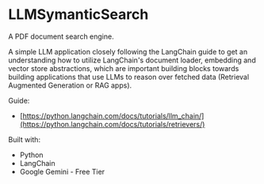# LLMSymanticSearch

A PDF document search engine.

A simple LLM application closely following the LangChain guide to get an understanding how to utilize LangChain's document loader, embedding and vector store abstractions, which are important building blocks towards building applications that use LLMs to reason over fetched data (Retrieval Augmented Generation or RAG apps).

Guide: 
- [https://python.langchain.com/docs/tutorials/llm_chain/](https://python.langchain.com/docs/tutorials/retrievers/)

Built with:
- Python
- LangChain
- Google Gemini - Free Tier
